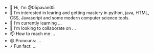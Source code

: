 - 👋 Hi, I’m @05pavan05
- 👀 I’m interested in learing and getting mastery in python, java, HTML, CSS, Javascript and some modern computer science tools.
- 🌱 I’m currently learning ...
- 💞️ I’m looking to collaborate on ...
- 📫 How to reach me ...
- 😄 Pronouns: ...
- ⚡ Fun fact: ...

<!---
05pavan05/05pavan05 is a ✨ special ✨ repository because its `README.md` (this file) appears on your GitHub profile.
You can click the Preview link to take a look at your changes.
--->
